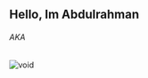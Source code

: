 ## Hello, Im Abdulrahman
###### AKA
![void](https://cdn.discordapp.com/attachments/1074031432537755678/1074335104287117462/image.png)
